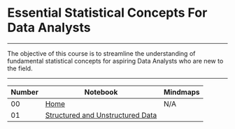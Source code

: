 # Essential Statistical Concepts For Data Analysts
---

The objective of this course is to streamline the understanding of fundamental statistical concepts for aspiring Data Analysts who are new to the field.

---

| Number | Notebook | Mindmaps |
| ----- |  ----- |  ----- | 
| 00 | [Home](https://github.com/everndah/Statistics_For_Data_Analysis/blob/main/docs/index.md) | N/A |
| 01 | [ Structured and Unstructured Data](https://github.com/everndah/Statistics_For_Data_Analysis/blob/main/docs/01_Structured_and_Unstructured_Data.ipynb) | 
